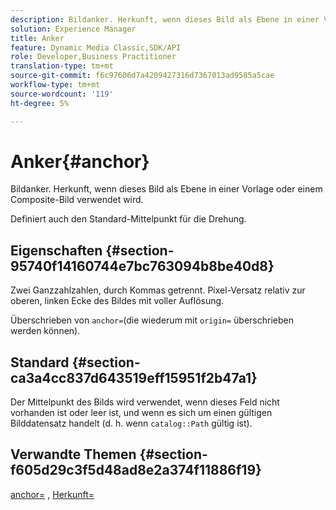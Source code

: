 ```yaml
---
description: Bildanker. Herkunft, wenn dieses Bild als Ebene in einer Vorlage oder einem Composite-Bild verwendet wird.
solution: Experience Manager
title: Anker
feature: Dynamic Media Classic,SDK/API
role: Developer,Business Practitioner
translation-type: tm+mt
source-git-commit: f6c97606d7a4209427316d7367013ad9585a5cae
workflow-type: tm+mt
source-wordcount: '119'
ht-degree: 5%

---
```



# Anker{#anchor}

Bildanker. Herkunft, wenn dieses Bild als Ebene in einer Vorlage oder einem Composite-Bild verwendet wird.

Definiert auch den Standard-Mittelpunkt für die Drehung.

## Eigenschaften {#section-95740f14160744e7bc763094b8be40d8}

Zwei Ganzzahlzahlen, durch Kommas getrennt. Pixel-Versatz relativ zur oberen, linken Ecke des Bildes mit voller Auflösung.

Überschrieben von `anchor=`(die wiederum mit `origin=` überschrieben werden können).

## Standard {#section-ca3a4cc837d643519eff15951f2b47a1}

Der Mittelpunkt des Bilds wird verwendet, wenn dieses Feld nicht vorhanden ist oder leer ist, und wenn es sich um einen gültigen Bilddatensatz handelt (d. h. wenn `catalog::Path` gültig ist).

## Verwandte Themen {#section-f605d29c3f5d48ad8e2a374f11886f19}

[anchor=](/help/aem-is-ir-api/is-api/http-ref/image-serving-api-ref/c-http-protocol-reference/c-command-reference/r-anchor.md) ,  [Herkunft=](/help/aem-is-ir-api/is-api/http-ref/image-serving-api-ref/c-http-protocol-reference/c-command-reference/r-origin.md)
